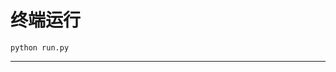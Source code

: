 # 终端运行

```shell
python run.py
```
**************************************************************************************************************************************************************************************************************************************************************************************************************************************************************************************************************************************************************************************************************************************************************************************************************************************************************************************************************************************************************************************************************************************************************************************************************************************************************************************************************